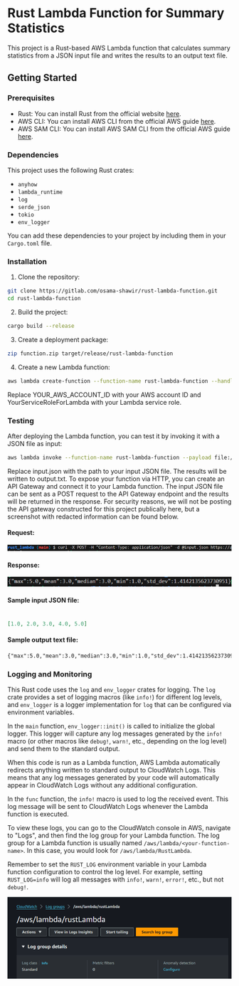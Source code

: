 # Rust Lambda Function for Summary Statistics

This project is a Rust-based AWS Lambda function that calculates summary statistics from a JSON input file and writes the results to an output text file.

## Getting Started

### Prerequisites

- Rust: You can install Rust from the official website [here](https://www.rust-lang.org/tools/install).
- AWS CLI: You can install AWS CLI from the official AWS guide [here](https://aws.amazon.com/cli/).
- AWS SAM CLI: You can install AWS SAM CLI from the official AWS guide [here](https://docs.aws.amazon.com/serverless-application-model/latest/developerguide/serverless-sam-cli-install.html).

### Dependencies

This project uses the following Rust crates:

- `anyhow`
- `lambda_runtime`
- `log`
- `serde_json`
- `tokio`
- `env_logger`

You can add these dependencies to your project by including them in your `Cargo.toml` file.

### Installation

1. Clone the repository:

```bash
git clone https://gitlab.com/osama-shawir/rust-lambda-function.git
cd rust-lambda-function
```

2. Build the project:

```bash
cargo build --release
```

3. Create a deployment package:

```bash
zip function.zip target/release/rust-lambda-function
```

4. Create a new Lambda function:

```bash
aws lambda create-function --function-name rust-lambda-function --handler doesn't.matter --zip-file fileb://function.zip --runtime provided --role arn:aws:iam::YOUR_AWS_ACCOUNT_ID:role/service-role/YourServiceRoleForLambda
```

Replace YOUR_AWS_ACCOUNT_ID with your AWS account ID and YourServiceRoleForLambda with your Lambda service role.

### Testing

After deploying the Lambda function, you can test it by invoking it with a JSON file as input:

```bash
aws lambda invoke --function-name rust-lambda-function --payload file://input.json output.txt
```
Replace input.json with the path to your input JSON file. The results will be written to output.txt.
To expose your function via HTTP, you can create an API Gateway and connect it to your Lambda function. The input JSON file can be sent as a POST request to the API Gateway endpoint and the results will be returned in the response. For security reasons, we will not be posting the API gateway constructed for this project publically here, but a screenshot with redacted information can be found below.


#### Request:

![alt text](image.png)

#### Response:

![alt text](image-1.png)

#### Sample input JSON file:

```json

[1.0, 2.0, 3.0, 4.0, 5.0]

```

#### Sample output text file:

```txt
{"max":5.0,"mean":3.0,"median":3.0,"min":1.0,"std_dev":1.4142135623730951}
```

### Logging and Monitoring

This Rust code uses the `log` and `env_logger` crates for logging. The `log` crate provides a set of logging macros (like `info!`) for different log levels, and `env_logger` is a logger implementation for `log` that can be configured via environment variables.

In the `main` function, `env_logger::init()` is called to initialize the global logger. This logger will capture any log messages generated by the `info!` macro (or other macros like `debug!`, `warn!`, etc., depending on the log level) and send them to the standard output.

When this code is run as a Lambda function, AWS Lambda automatically redirects anything written to standard output to CloudWatch Logs. This means that any log messages generated by your code will automatically appear in CloudWatch Logs without any additional configuration.

In the `func` function, the `info!` macro is used to log the received event. This log message will be sent to CloudWatch Logs whenever the Lambda function is executed.

To view these logs, you can go to the CloudWatch console in AWS, navigate to "Logs", and then find the log group for your Lambda function. The log group for a Lambda function is usually named `/aws/lambda/<your-function-name>`. In this case, you would look for `/aws/lambda/RustLambda`.

Remember to set the `RUST_LOG` environment variable in your Lambda function configuration to control the log level. For example, setting `RUST_LOG=info` will log all messages with `info!`, `warn!`, `error!`, etc., but not `debug!`.

![alt text](image-2.png)

